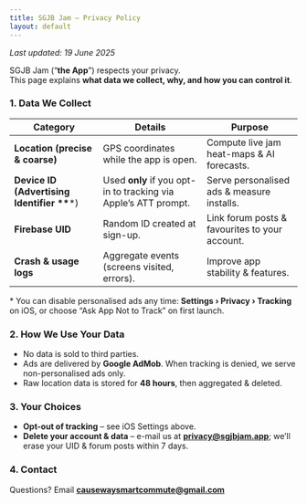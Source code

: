 ```yaml
---
title: SGJB Jam – Privacy Policy
layout: default
---
```


_Last updated: 19 June 2025_

SGJB Jam (“**the App**”) respects your privacy.  
This page explains **what data we collect, why, and how you can control it**.

### 1. Data We Collect

| Category | Details | Purpose |
|----------|---------|---------|
| **Location (precise & coarse)** | GPS coordinates while the app is open. | Compute live jam heat-maps & AI forecasts. |
| **Device ID (Advertising Identifier \*\***\*) | Used **only** if you opt-in to tracking via Apple’s ATT prompt. | Serve personalised ads & measure installs. |
| **Firebase UID** | Random ID created at sign-up. | Link forum posts & favourites to your account. |
| **Crash & usage logs** | Aggregate events (screens visited, errors). | Improve app stability & features. |

\* You can disable personalised ads any time: **Settings › Privacy › Tracking** on iOS, or choose “Ask App Not to Track” on first launch.

### 2. How We Use Your Data
* No data is sold to third parties.  
* Ads are delivered by **Google AdMob**. When tracking is denied, we serve non-personalised ads only.  
* Raw location data is stored for **48 hours**, then aggregated & deleted.

### 3. Your Choices
* **Opt-out of tracking** – see iOS Settings above.  
* **Delete your account & data** – e-mail us at **privacy@sgjbjam.app**; we’ll erase your UID & forum posts within 7 days.

### 4. Contact
Questions? Email **causewaysmartcommute@gmail.com**
